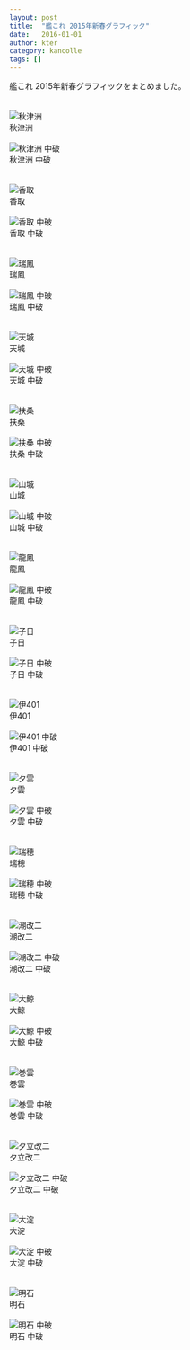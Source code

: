 ```yaml
---
layout: post
title:  "艦これ 2015年新春グラフィック"
date:   2016-01-01
author: kter
category: kancolle
tags: []
---
```


艦これ 2015年新春グラフィックをまとめました。
<br /><br /><br />
![秋津洲](http://img.kter.jp/2016/0101/akitsushima-n.jpg)
<br />
秋津洲
<br /><br />
![秋津洲 中破](http://img.kter.jp/2016/0101/akitsushima-d.jpg)
<br />
秋津洲 中破
<br /><br /><br />
![香取](http://img.kter.jp/2016/0101/katori-n.jpg)
<br />
香取
<br /><br />
![香取 中破](http://img.kter.jp/2016/0101/katori-d.jpg)
<br />
香取 中破
<br /><br /><br />
![瑞鳳](http://img.kter.jp/2016/0101/zuiho-n.jpg)
<br />
瑞鳳
<br /><br />
![瑞鳳 中破](http://img.kter.jp/2016/0101/zuiho-d.jpg)
<br />
瑞鳳 中破
<br /><br /><br />
![天城](http://img.kter.jp/2016/0101/amagi-n.jpg)
<br />
天城
<br /><br />
![天城 中破](http://img.kter.jp/2016/0101/amagi-d.jpg)
<br />
天城 中破
<br /><br /><br />
![扶桑](http://img.kter.jp/2016/0101/fuso-n.jpg)
<br />
扶桑
<br /><br />
![扶桑 中破](http://img.kter.jp/2016/0101/fuso-d.jpg)
<br />
扶桑 中破
<br /><br /><br />
![山城](http://img.kter.jp/2016/0101/yamashiro-n.jpg)
<br />
山城
<br /><br />
![山城 中破](http://img.kter.jp/2016/0101/yamashiro-d.jpg)
<br />
山城 中破
<br /><br /><br />
![龍鳳](http://img.kter.jp/2016/0101/ryuho-n.jpg)
<br />
龍鳳
<br /><br />
![龍鳳 中破](http://img.kter.jp/2016/0101/ryuho-d.jpg)
<br />
龍鳳 中破
<br /><br /><br />
![子日](http://img.kter.jp/2016/0101/nenohi-n.jpg)
<br />
子日
<br /><br />
![子日 中破](http://img.kter.jp/2016/0101/nenohi-d.jpg)
<br />
子日 中破
<br /><br /><br />
![伊401](http://img.kter.jp/2016/0101/shioi-n.jpg)
<br />
伊401
<br /><br />
![伊401 中破](http://img.kter.jp/2016/0101/shioi-d.jpg)
<br />
伊401 中破
<br /><br /><br />
![夕雲](http://img.kter.jp/2016/0101/yugumo-n.jpg)
<br />
夕雲
<br /><br />
![夕雲 中破](http://img.kter.jp/2016/0101/yugumo-d.jpg)
<br />
夕雲 中破
<br /><br /><br />
![瑞穂](http://img.kter.jp/2016/0101/mizuho-n.jpg)
<br />
瑞穂
<br /><br />
![瑞穂 中破](http://img.kter.jp/2016/0101/mizuho-d.jpg)
<br />
瑞穂 中破
<br /><br /><br />
![潮改二](http://img.kter.jp/2016/0101/ushio-n.jpg)
<br />
潮改二
<br /><br />
![潮改二 中破](http://img.kter.jp/2016/0101/ushio-d.jpg)
<br />
潮改二 中破
<br /><br /><br />
![大鯨](http://img.kter.jp/2016/0101/taigei-n.jpg)
<br />
大鯨
<br /><br />
![大鯨 中破](http://img.kter.jp/2016/0101/taigei-d.jpg)
<br />
大鯨 中破
<br /><br /><br />
![巻雲](http://img.kter.jp/2016/0101/makigumo-n.jpg)
<br />
巻雲
<br /><br />
![巻雲 中破](http://img.kter.jp/2016/0101/makigumo-d.jpg)
<br />
巻雲 中破
<br /><br /><br />
![夕立改二](http://img.kter.jp/2016/0101/yudati-n.jpg)
<br />
夕立改二
<br /><br />
![夕立改二 中破](http://img.kter.jp/2016/0101/yudati-d.jpg)
<br />
夕立改二 中破
<br /><br /><br />
![大淀](http://img.kter.jp/2016/0101/oyodo-n.jpg)
<br />
大淀
<br /><br />
![大淀 中破](http://img.kter.jp/2016/0101/oyodo-d.jpg)
<br />
大淀 中破
<br /><br /><br />
![明石](http://img.kter.jp/2016/0101/akashi-n.jpg)
<br />
明石
<br /><br />
![明石 中破](http://img.kter.jp/2016/0101/akashi-d.jpg)
<br />
明石 中破
